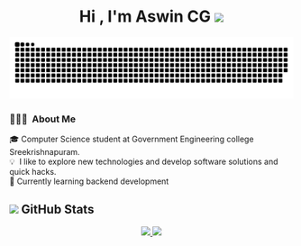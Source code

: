 <h1 align="center"><b>Hi , I'm Aswin CG </b><img src="https://media.giphy.com/media/hvRJCLFzcasrR4ia7z/giphy.gif" width="35"></h1>

<!--- snake -->
<div align="center">
  <img  src="https://github.com/1999AZZAR/1999AZZAR/blob/main/resources/img/grid-snake.svg"
       alt="snake" /></a>
</div>   

### 👨🏻‍💻 &nbsp;About Me

🎓 Computer Science student at Government Engineering college Sreekrishnapuram.\
💡 &nbsp;I like to explore new technologies and develop software solutions and quick hacks.\
🌱 Currently learning backend development
                                                                                                                         
##  <img src="https://media.giphy.com/media/iY8CRBdQXODJSCERIr/giphy.gif" width="35"/>&nbsp;GitHub Stats

<div align="center">
<a href="https://github.com/AVS1508">
  <img height="180em" src="https://github-readme-stats-eight-theta.vercel.app/api?username=cgaswin&show_icons=true&theme=algolia&include_all_commits=true&count_private=true"/>
  <img height="180em" src="https://github-readme-stats-eight-theta.vercel.app/api/top-langs/?username=cgaswin&layout=compact&langs_count=8&theme=algolia"/>
</a>
</div>


